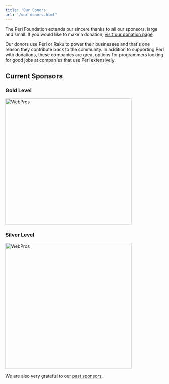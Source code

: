 ```yaml
---
title: 'Our Donors'
url: '/our-donors.html'
---
```


The Perl Foundation extends our sincere thanks to all
our sponsors, large and small. If you would like to
make a donation, [visit our donation page](donate.html).

Our donors use Perl or Raku to power their
businesses and that's one reason they contribute back to
the community. In addition to supporting Perl with
donations, these companies are great options for
programmers looking for good jobs at companies that use
Perl extensively.

## Current Sponsors

### Gold Level

<img src="duck-duck-go.svg" alt="WebPros" title="WebPros" width="400">

### Silver Level

<img src="webpros.svg" alt="WebPros" title="WebPros" width="400">

We are also very grateful to our [past sponsors](past-sponsors.html).
